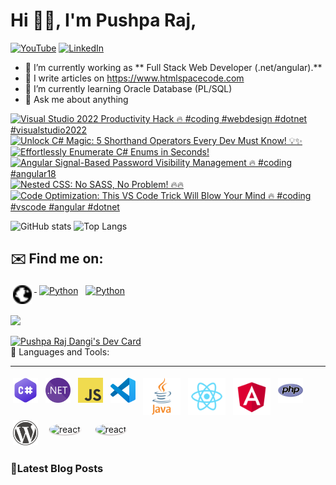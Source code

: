 # Hi 👋🏻, I'm Pushpa Raj,
[![YouTube](https://img.shields.io/youtube/channel/subscribers/UC1k41FltPIePF9yrWR-GKZw?style=social)](https://youtube.com/@codewithpushpa)
 [![LinkedIn](https://img.shields.io/badge/LinkedIn-%230077B5.svg?logo=linkedin&logoColor=white)](https://linkedin.com/in/pushpa-raj-dangi)


- 🔭 I’m currently working as ** Full Stack Web Developer (.net/angular).**
- 📝 I write articles on <a href="https://www.htmlspacecode.com/">https://www.htmlspacecode.com</a>
- 🌱 I’m currently learning Oracle Database (PL/SQL)
- 💬 Ask me about anything

<!-- BEGIN YOUTUBE-CARDS -->
[![Visual Studio 2022 Productivity Hack 🔥 #coding #webdesign #dotnet #visualstudio2022](https://ytcards.demolab.com/?id=r9YAXgj8lbU&title=Visual+Studio+2022+Productivity+Hack+%F0%9F%94%A5+%23coding+%23webdesign+%23dotnet+%23visualstudio2022&lang=en&timestamp=1726755305&background_color=%230d1117&title_color=%23ffffff&stats_color=%23dedede&max_title_lines=1&width=250&border_radius=5 "Visual Studio 2022 Productivity Hack 🔥 #coding #webdesign #dotnet #visualstudio2022")](https://www.youtube.com/watch?v=r9YAXgj8lbU)
[![Unlock C# Magic: 5 Shorthand Operators Every Dev Must Know! 💡✨](https://ytcards.demolab.com/?id=BEseBKLsgA4&title=Unlock+C%23+Magic%3A+5+Shorthand+Operators+Every+Dev+Must+Know%21+%F0%9F%92%A1%E2%9C%A8&lang=en&timestamp=1723083694&background_color=%230d1117&title_color=%23ffffff&stats_color=%23dedede&max_title_lines=1&width=250&border_radius=5 "Unlock C# Magic: 5 Shorthand Operators Every Dev Must Know! 💡✨")](https://www.youtube.com/watch?v=BEseBKLsgA4)
[![Effortlessly Enumerate C# Enums in Seconds!](https://ytcards.demolab.com/?id=Bf4lvMsMhD0&title=Effortlessly+Enumerate+C%23+Enums+in+Seconds%21&lang=en&timestamp=1722870622&background_color=%230d1117&title_color=%23ffffff&stats_color=%23dedede&max_title_lines=1&width=250&border_radius=5 "Effortlessly Enumerate C# Enums in Seconds!")](https://www.youtube.com/watch?v=Bf4lvMsMhD0)
[![Angular Signal-Based Password Visibility Management 🔥 #coding #angular18](https://ytcards.demolab.com/?id=txbPfi1yKq0&title=Angular+Signal-Based+Password+Visibility+Management+%F0%9F%94%A5+%23coding+%23angular18&lang=en&timestamp=1722782199&background_color=%230d1117&title_color=%23ffffff&stats_color=%23dedede&max_title_lines=1&width=250&border_radius=5 "Angular Signal-Based Password Visibility Management 🔥 #coding #angular18")](https://www.youtube.com/watch?v=txbPfi1yKq0)
[![Nested CSS: No SASS, No Problem! 🔥🔥](https://ytcards.demolab.com/?id=88s6uWY06Hs&title=Nested+CSS%3A+No+SASS%2C+No+Problem%21+%F0%9F%94%A5%F0%9F%94%A5&lang=en&timestamp=1722737121&background_color=%230d1117&title_color=%23ffffff&stats_color=%23dedede&max_title_lines=1&width=250&border_radius=5 "Nested CSS: No SASS, No Problem! 🔥🔥")](https://www.youtube.com/watch?v=88s6uWY06Hs)
[![Code Optimization: This VS Code Trick Will Blow Your Mind 🔥 #coding #vscode #angular #dotnet](https://ytcards.demolab.com/?id=KOOFF0UnSAQ&title=Code+Optimization%3A+This+VS+Code+Trick+Will+Blow+Your+Mind+%F0%9F%94%A5+%23coding+%23vscode+%23angular+%23dotnet&lang=en&timestamp=1722180846&background_color=%230d1117&title_color=%23ffffff&stats_color=%23dedede&max_title_lines=1&width=250&border_radius=5 "Code Optimization: This VS Code Trick Will Blow Your Mind 🔥 #coding #vscode #angular #dotnet")](https://www.youtube.com/watch?v=KOOFF0UnSAQ)
<!-- END YOUTUBE-CARDS -->

<!-- ![](https://visitor-badge.laobi.icu/badge?page_id=pushpa-raj-dangi) -->

![GitHub stats](https://github-readme-stats.vercel.app/api?username=pushpa-raj-dangi&show_icons=true&theme=tokyonight)
![Top Langs](https://github-readme-stats.vercel.app/api/top-langs/?username=pushpa-raj-dangi&theme=tokyonight)

## ✉️ Find me on:

<p align="left">
 <a href="https://www.pushpadangi.com.np" target="_blank" rel="noopener noreferrer"> <img src="https://raw.githubusercontent.com/iconic/open-iconic/master/svg/globe.svg" alt="Python" height="30" style="vertical-align:top; margin:4px"> </a>
 <a href="https://www.linkedin.com/in/pushpa-raj-dangi/" target="_blank" rel="noopener noreferrer"> <img src="https://raw.githubusercontent.com/rahuldkjain/github-profile-readme-generator/master/src/images/icons/Social/linked-in-alt.svg" alt="Python" height="30" style="vertical-align:top; margin:4px"></a>
 <a href="mailto:dcpushparaj@gmail.com"> <img src="https://cdn.jsdelivr.net/npm/simple-icons@v3/icons/gmail.svg" alt="Python" height="30" style="vertical-align:top; margin:4px"></a>
  <a href="https://twitter.com/dev_dcpushpa"> <img src="https://raw.githubusercontent.com/rahuldkjain/github-profile-readme-generator/master/src/images/icons/Social/twitter.svg" alt="" height="30" style="vertical-align:top; margin:4px"></a>
</p>
<img 
height="0px"  src="https://camo.githubusercontent.com/61d647cf136e8b81720294531eedb797e4a1511fb2ad76796526865642ff76e7/68747470733a2f2f6d656469612e67697068792e636f6d2f6d656469612f5a56696b377042747539644e532f67697068792e676966"> 


<a href="https://app.daily.dev/pushpa"><img src="https://api.daily.dev/devcards/v2/MHSmiYn2tZCJDQD4wEgIc.png?type=default&r=c55" width="356" alt="Pushpa Raj Dangi's Dev Card"/></a><br />
🧰 Languages and Tools:
 <hr>
<p align="left">
<img src="https://raw.githubusercontent.com/github/explore/80688e429a7d4ef2fca1e82350fe8e3517d3494d/topics/csharp/csharp.png" alt=".net" height="40" style="vertical-align:top; margin:4px">
 <img src="https://raw.githubusercontent.com/github/explore/80688e429a7d4ef2fca1e82350fe8e3517d3494d/topics/dotnet/dotnet.png" alt="php" height="40" style="vertical-align:top; margin:4px">
 
<img src="https://raw.githubusercontent.com/github/explore/80688e429a7d4ef2fca1e82350fe8e3517d3494d/topics/javascript/javascript.png" alt="Javascript" height="40" style="vertical-align:top; margin:4px">
<img src="https://raw.githubusercontent.com/github/explore/80688e429a7d4ef2fca1e82350fe8e3517d3494d/topics/visual-studio-code/visual-studio-code.png" alt="VS Code" height="40" style="vertical-align:top; margin:4px">
  <img src="https://raw.githubusercontent.com/github/explore/80688e429a7d4ef2fca1e82350fe8e3517d3494d/topics/java/java.png" alt="java" height="60" style="vertical-align:top; margin:4px">
  <img src="https://raw.githubusercontent.com/github/explore/80688e429a7d4ef2fca1e82350fe8e3517d3494d/topics/react/react.png" alt="react" height="60" style="vertical-align:top; margin:4px">
 
 <img src="https://raw.githubusercontent.com/github/explore/80688e429a7d4ef2fca1e82350fe8e3517d3494d/topics/angular/angular.png" alt="angular" height="60" style="vertical-align:top; margin:4px">
 
 <img src="https://raw.githubusercontent.com/github/explore/80688e429a7d4ef2fca1e82350fe8e3517d3494d/topics/php/php.png" alt="php" height="40" style="vertical-align:top; margin:4px">
  <img src="https://raw.githubusercontent.com/github/explore/80688e429a7d4ef2fca1e82350fe8e3517d3494d/topics/wordpress/wordpress.png" alt="php" height="40" style="vertical-align:top; margin:4px">
  <img src="https://upload.wikimedia.org/wikipedia/commons/3/33/Figma-logo.svg" alt="react" height="60" style="vertical-align:top; box-shadow: 0px 1px 2px #bab0b0;
    border-radius: 50%;
    margin: 10px;">
  <img src="https://upload.wikimedia.org/wikipedia/commons/a/af/Adobe_Photoshop_CC_icon.svg" alt="react" height="60" style="vertical-align:top;box-shadow: 0px 1px 2px #bab0b0; border-radius: 50%;
    margin: 10px;">
 
  ### 📔Latest Blog Posts
 <!-- BLOG-POST-LIST:START -->
  <!-- BLOG-POST-LIST:END -->
 
</p>

